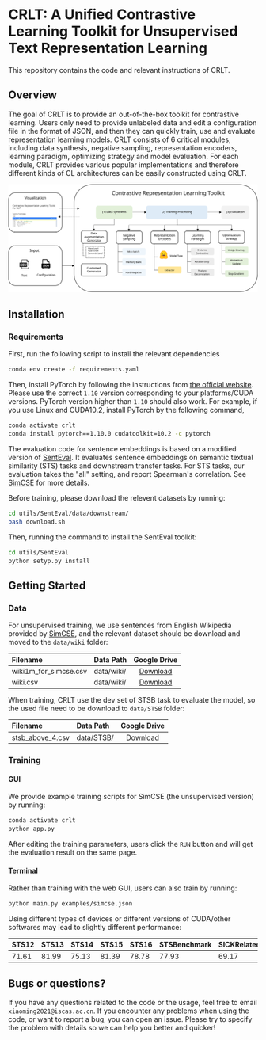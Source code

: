 
# CRLT: A Unified Contrastive Learning Toolkit for Unsupervised Text Representation Learning
This repository contains the code and relevant instructions of CRLT.

## Overview
The goal of CRLT is to provide an out-of-the-box toolkit for contrastive learning. Users only need to provide unlabeled data and edit a configuration file in the format of JSON, and then they can quickly train, use and evaluate representation learning models. CRLT consists of 6 critical modules, including data synthesis, negative sampling, representation encoders, learning paradigm, optimizing strategy and model evaluation. For each module, CRLT provides various popular implementations and therefore different kinds of CL architectures can be easily constructed using CRLT. 

![framework](./materials/flow.svg)


## Installation

### Requirements

First, run the following script to install the relevant dependencies

```bash
conda env create -f requirements.yaml
```

Then, install PyTorch by following the instructions from [the official website](https://pytorch.org). Please use the correct `1.10` version corresponding to your platforms/CUDA versions. PyTorch version higher than `1.10` should also work. For example, if you use Linux and CUDA10.2, install PyTorch by the following command,

```bash
conda activate crlt
conda install pytorch==1.10.0 cudatoolkit=10.2 -c pytorch
```


The evaluation code for sentence embeddings is based on a modified version of [SentEval](https://github.com/facebookresearch/SentEval). It evaluates sentence embeddings on semantic textual similarity (STS) tasks and downstream transfer tasks. For STS tasks, our evaluation takes the "all" setting, and report Spearman's correlation. See [SimCSE](https://arxiv.org/pdf/2104.08821.pdf) for more details.

Before training, please download the relevent datasets by running:
```bash
cd utils/SentEval/data/downstream/
bash download.sh
```
Then, running the command to install the SentEval toolkit:
```bash
cd utils/SentEval
python setyp.py install
```

## Getting Started

### Data

For unsupervised training, we use sentences from English Wikipedia provided by [SimCSE](https://arxiv.org/pdf/2104.08821.pdf), and the relevant dataset should be download and moved to the `data/wiki` folder:

|Filename | Data Path | Google Drive |
|:--------|:----------|:-----------:|
| wiki1m_for_simcse.csv | data/wiki/ | [Download](https://drive.google.com/file/d/1Wqtlczfs_6uUeVzrfO7vHQmGcJcytJ7z/view?usp=sharing) |
| wiki.csv | data/wiki/ | [Download](https://drive.google.com/file/d/1y_nS6lj32Asxb-aWKVuYWFQNC08eQJV5/view?usp=sharing) |

When training, CRLT use the dev set of STSB task to evaluate the model, so the used file need to be download to `data/STSB` folder:

|Filename | Data Path | Google Drive |
|:--------|:----------|:-----------:|
| stsb_above_4.csv | data/STSB/ | [Download](https://drive.google.com/file/d/1xD6Qys2AEohTNexJe9cvKBE8xoW9jg25/view?usp=sharing) |


### Training

#### GUI
We provide example training scripts for SimCSE (the unsupervised version) by running:
```bash
conda activate crlt
python app.py
```
After editing the training parameters, users click the `RUN` button and will get the evaluation result on the same page.

#### Terminal
Rather than training with the web GUI, users can also train by running:
```bash
python main.py examples/simcse.json
```
Using different types of devices or different versions of CUDA/other softwares may lead to slightly different performance:

| STS12 | STS13 | STS14 | STS15 | STS16 | STSBenchmark | SICKRelatedness |  Avg. |
|:------|:------|:------|:------|:------|:-------------|:----------------|:-----:|
| 71.61 | 81.99 | 75.13 | 81.39 | 78.78 |    77.93     |      69.17      | 76.57 |

## Bugs or questions?

If you have any questions related to the code or the usage, feel free to email `xiaoming2021@iscas.ac.cn`. If you encounter any problems when using the code, or want to report a bug, you can open an issue. Please try to specify the problem with details so we can help you better and quicker!


